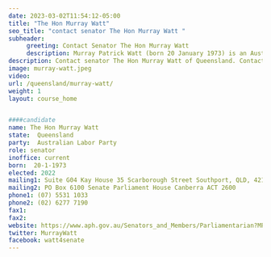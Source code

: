 ```yaml
---
date: 2023-03-02T11:54:12-05:00
title: "The Hon Murray Watt"
seo_title: "contact senator The Hon Murray Watt "
subheader:
     greeting: Contact Senator The Hon Murray Watt
     description: Murray Patrick Watt (born 20 January 1973) is an Australian politician who has served as Minister for Agriculture, Fisheries and Forestry in the Albanese government since June 2022. He is a member of the Australian Labor Party (ALP) and has been a Senator for Queensland since the 2016 federal election. He previously served in the Queensland Legislative Assembly from 2009 to 2012.
description: Contact senator The Hon Murray Watt of Queensland. Contact information for The Hon Murray Watt includes email address, phone number, and mailing address.
image: murray-watt.jpeg
video:
url: /queensland/murray-watt/
weight: 1
layout: course_home


####candidate
name: The Hon Murray Watt
state:	Queensland
party:	Australian Labor Party
role: senator
inoffice: current
born:  20-1-1973
elected: 2022
mailing1: Suite G04 Kay House 35 Scarborough Street Southport, QLD, 4215
mailing2: PO Box 6100 Senate Parliament House Canberra ACT 2600
phone1:	(07) 5531 1033
phone2: (02) 6277 7190
fax1:
fax2:
website: https://www.aph.gov.au/Senators_and_Members/Parliamentarian?MPID=245759
twitter: MurrayWatt
facebook: watt4senate
---
```

